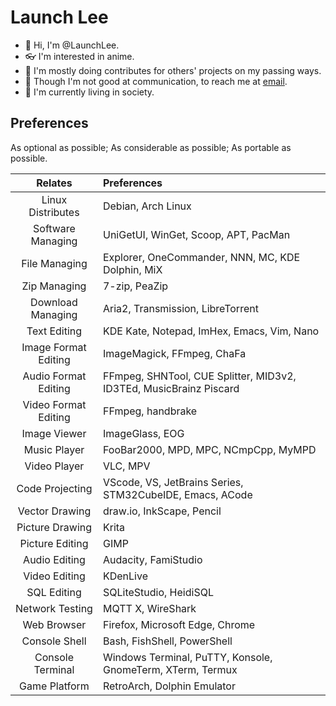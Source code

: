 # Launch Lee

- 👋 Hi, I'm @LaunchLee.
- 👓 I'm interested in anime.
- 🚗 I'm mostly doing contributes for others' projects on my passing ways.
- 📮 Though I'm not good at communication, to reach me at [email](mailto:lee2487596275@outlook.com).
- 🏫 I'm currently living in society.

## Preferences

As optional as possible; As considerable as possible; As portable as possible.

| Relates | Preferences |
| :-----: | :---------- |
| Linux Distributes | Debian, Arch Linux |
| Software Managing | UniGetUI, WinGet, Scoop, APT, PacMan |
| File Managing | Explorer, OneCommander, NNN, MC, KDE Dolphin, MiX |
| Zip Managing | 7-zip, PeaZip |
| Download Managing | Aria2, Transmission, LibreTorrent |
| Text Editing | KDE Kate, Notepad, ImHex, Emacs, Vim, Nano |
| Image Format Editing | ImageMagick, FFmpeg, ChaFa |
| Audio Format Editing | FFmpeg, SHNTool, CUE Splitter, MID3v2, ID3TEd, MusicBrainz Piscard |
| Video Format Editing | FFmpeg, handbrake |
| Image Viewer | ImageGlass, EOG |
| Music Player | FooBar2000, MPD, MPC, NCmpCpp, MyMPD |
| Video Player | VLC, MPV |
| Code Projecting | VScode, VS, JetBrains Series, STM32CubeIDE, Emacs, ACode |
| Vector Drawing | draw.io, InkScape, Pencil |
| Picture Drawing | Krita |
| Picture Editing | GIMP |
| Audio Editing | Audacity, FamiStudio |
| Video Editing | KDenLive |
| SQL Editing | SQLiteStudio, HeidiSQL |
| Network Testing | MQTT X, WireShark |
| Web Browser | Firefox, Microsoft Edge, Chrome |
| Console Shell | Bash, FishShell, PowerShell |
| Console Terminal | Windows Terminal, PuTTY, Konsole, GnomeTerm, XTerm, Termux |
| Game Platform | RetroArch, Dolphin Emulator |

<!---
LaunchLee/LaunchLee is a ✨ special ✨ repository because its `README.md` (this file) appears on your GitHub profile.
You can click the Preview link to take a look at your changes.
--->
